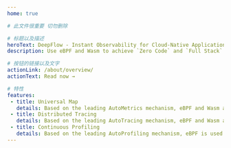 ```yaml
---
home: true

# 此文件很重要 切勿删除

# 标题以及描述
heroText: DeepFlow - Instant Observability for Cloud-Native Applications
description: Use eBPF and Wasm to achieve `Zero Code` and `Full Stack` observability, allowing continuous innovation in cloud infrastructure and cloud-native applications.

# 按钮的链接以及文字
actionLink: /about/overview/
actionText: Read now →

# 特性
features:
 - title: Universal Map
   details: Based on the leading AutoMetrics mechanism, eBPF and Wasm are used to generate an universal map of the production environment with zero code instrumentation.
 - title: Distributed Tracing
   details: Based on the leading AutoTracing mechanism, eBPF and Wasm are used to implement distributed tracing with zero code instrumentation, leaving no tracing blind spots.
 - title: Continuous Profiling
   details: Based on the leading AutoProfiling mechanism, eBPF is used to collect profiling data of production processes with less than 1% overhead and zero code instrumentation.
---
```

